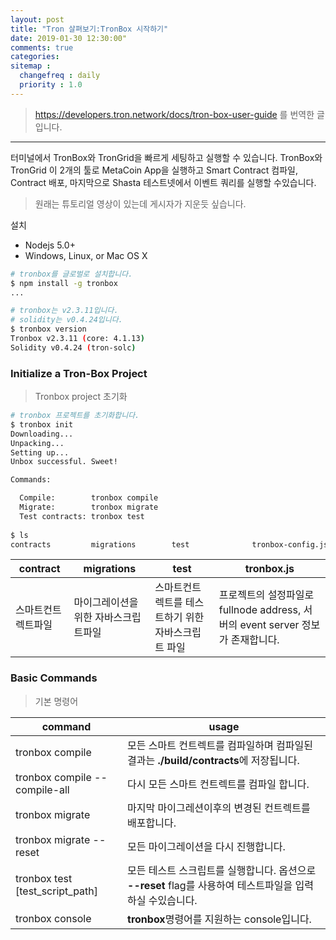 ```yaml
---
layout: post
title: "Tron 살펴보기:TronBox 시작하기"
date: 2019-01-30 12:30:00"
comments: true
categories: 
sitemap :
  changefreq : daily
  priority : 1.0
---
```

> https://developers.tron.network/docs/tron-box-user-guide 를 번역한 글입니다.

---

터미널에서 TronBox와 TronGrid을 빠르게 세팅하고 실행할 수 있습니다. TronBox와 TronGrid 이 2개의 툴로 MetaCoin App을 실행하고 Smart Contract 컴파일, Contract 배포, 마지막으로 Shasta 테스트넷에서 이벤트 쿼리를 실행할 수있습니다.
> 원래는 튜토리얼 영상이 있는데 게시자가 지운듯 싶습니다.

설치
- Nodejs 5.0+
- Windows, Linux, or Mac OS X

```bash
# tronbox를 글로벌로 설치합니다.
$ npm install -g tronbox
...
```

```bash
# tronbox는 v2.3.11입니다.
# solidity는 v0.4.24입니다.
$ tronbox version
Tronbox v2.3.11 (core: 4.1.13)
Solidity v0.4.24 (tron-solc)
```

### Initialize a Tron-Box Project
> Tronbox project 초기화

```bash
# tronbox 프로젝트를 초기화합니다.
$ tronbox init
Downloading...
Unpacking...
Setting up...
Unbox successful. Sweet!

Commands:

  Compile:        tronbox compile
  Migrate:        tronbox migrate
  Test contracts: tronbox test
  
$ ls
contracts         migrations        test              tronbox-config.js tronbox.js
```

|contract|migrations|test|tronbox.js|
|---|---|---|---|
|스마트컨트렉트파일|마이그레이션을 위한 자바스크립트파일|스마트컨트렉트를 테스트하기 위한 자바스크립트 파일|프로젝트의 설정파일로 fullnode address, 서버의 event server 정보가 존재합니다.|

### Basic Commands
> 기본 명령어

|command|usage|
|---|---|
|tronbox compile|모든 스마트 컨트렉트를 컴파일하며 컴파일된 결과는 **./build/contracts**에 저장됩니다.|
|tronbox compile --compile-all|다시 모든 스마트 컨트렉트를 컴파일 합니다.|
|tronbox migrate|마지막 마이그레션이후의 변경된 컨트렉트를 배포합니다.|
|tronbox migrate --reset|모든 마이그레이션을 다시 진행합니다.|
|tronbox test [test_script_path]|모든 테스트 스크립트를 실행합니다. 옵션으로 **--reset** flag를 사용하여 테스트파일을 입력하실 수있습니다.|
|tronbox console|**tronbox**명령어를 지원하는 console입니다.|